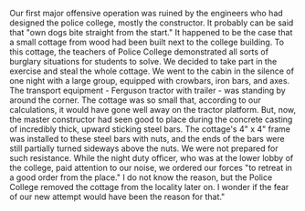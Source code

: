 
Our first major offensive operation was ruined by the engineers who had designed the police college, mostly the constructor. It probably can be said that "own dogs bite straight from the start." It happened to be the case that a small cottage from wood had been built next to the college building. To this cottage, the teachers of Police College demonstrated all sorts of burglary situations for students to solve. We decided to take part in the exercise and steal the whole cottage. We went to the cabin in the silence of one night with a large group, equipped with crowbars, iron bars, and axes. The transport equipment - Ferguson tractor with trailer - was standing by around the corner. The cottage was so small that, according to our calculations, it would have gone well away on the tractor platform. But, now, the master constructor had seen good to place during the concrete casting of incredibly thick, upward sticking steel bars. The cottage's 4" x 4" frame was installed to these steel bars with nuts, and the ends of the bars were still partially turned sideways above the nuts. We were not prepared for such resistance. While the night duty officer, who was at the lower lobby of the college, paid attention to our noise, we ordered our forces "to retreat in a good order from the place." I do not know the reason, but the Police College removed the cottage from the locality later on. I wonder if the fear of our new attempt would have been the reason for that."